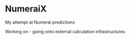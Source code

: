 # NumeraiX
My attempt at Numerai predictions


Working on - going onto external calculation infrastructures
